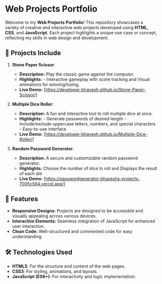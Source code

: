 # Web Projects Portfolio  

Welcome to my **Web Projects Portfolio**! This repository showcases a variety of creative and interactive web projects developed using **HTML**, **CSS**, and **JavaScript**. Each project highlights a unique use case or concept, reflecting my skills in web design and development.  

## 📂 Projects Include  
1. **Stone Paper Scissor**:  
   - **Description:** Play the classic game against the computer.  
   - **Highlights:**  - Interactive gameplay with score tracking and Visual animations for winning/losing.  
   - **Live Demo:** [https://developer-bhavesh.github.io/Stone-Paper-Scissor/]  

2. **Multiple Dice Roller**:  
   - **Description:** A fun and interactive tool to roll multiple dice at once.  
   - **Highlights:**
           - Generate passwords of desired length
           - Include/exclude uppercase letters, numbers, and special characters
           - Easy-to-use interface
   - **Live Demo:** [https://developer-bhavesh.github.io/Multiple-Dice-Roller/]
     
3. **Random Password Generator**:  
   - **Description:**  A secure and customizable random password generator.  
   - **Highlights:** Choose the number of dice to roll and Displays the result of each die  
   - **Live Demo:** [https://passwordgenerator-bhaveshs-projects-7005c564.vercel.app/] 


## 🚀 Features  
- **Responsive Designs:** Projects are designed to be accessible and visually appealing across various devices.  
- **Interactive Elements:** Seamless integration of JavaScript for enhanced user interaction.  
- **Clean Code:** Well-structured and commented code for easy understanding.  

## 🛠️ Technologies Used  
- **HTML5**: For the structure and content of the web pages.  
- **CSS3**: For styling, animations, and layouts.  
- **JavaScript (ES6+)**: For interactivity and logic implementation.  
